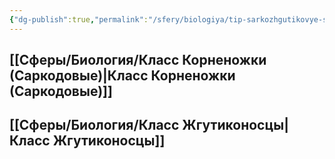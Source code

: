 ```yaml
---
{"dg-publish":true,"permalink":"/sfery/biologiya/tip-sarkozhgutikovye-sarkomastifry/","tags":["Зоология"]}
---
```


## [[Сферы/Биология/Класс Корненожки (Саркодовые)\|Класс Корненожки (Саркодовые)]] 
## [[Сферы/Биология/Класс Жгутиконосцы\|Класс Жгутиконосцы]]